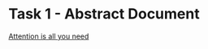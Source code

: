 # Task 1 - Abstract Document
[Attention is all you need](https://docs.google.com/document/d/1AxM0Sm4T3NQX99lpFJslvqHRdT4VWziM45r3KZnjEPk/edit?usp=sharing)
